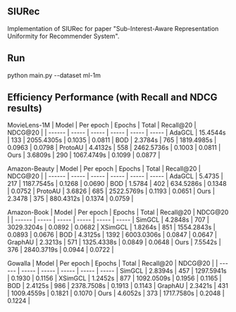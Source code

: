 ## SIURec
Implementation of SIURec for paper "Sub-Interest-Aware Representation Uniformity for Recommender System". 

## Run
python main.py --dataset ml-1m

## Efficiency Performance (with Recall and NDCG results)
MovieLens-1M
| Model | Per epoch | Epochs | Total | Recall@20 | NDCG@20 | 
| ------ | ----- | ----- | ----- | ----- | ----- |
AdaGCL  | 15.4544s | 133 | 2055.4305s | 0.1035 | 0.0811 |
BOD | 2.3784s | 765 | 1819.4985s | 0.0963 | 0.0798 | 
ProtoAU | 4.4132s | 558 | 2462.5736s | 0.1003 | 0.0811 |
Ours | 3.6809s | 290 | 1067.4749s | 0.1099 | 0.0877 | 

Amazon-Beauty
| Model | Per epoch | Epochs | Total | Recall@20 | NDCG@20 | 
| ------ | ----- | ----- | ----- | ----- | ----- |
AdaGCL | 5.4735  | 217 | 1187.7545s |  0.1268 | 0.0690 |
BOD | 1.5784  | 402 | 634.5286s | 0.1348 | 0.0752 |
ProtoAU | 3.6826  | 685 | 2522.5769s | 0.1193 | 0.0651 |
Ours | 2.3478  | 375 | 880.4312s | 0.1374 | 0.0759 |

Amazon-Book
| Model | Per epoch | Epochs | Total | Recall@20 | NDCG@20 | 
| ------ | ----- | ----- | ----- | ----- | ----- |
SimGCL | 4.2848s | 707 | 3029.3204s | 0.0892 | 0.0682 |
XSimGCL | 1.8264s | 851 | 1554.2843s | 0.0893 | 0.0676 |
BOD | 4.3125s | 1392 | 6003.0306s | 0.0847 | 0.0647 |
GraphAU | 2.3213s | 571 | 1325.4338s | 0.0849 | 0.0648 |
Ours | 7.5542s | 376 | 2840.3719s | 0.0944 | 0.0722 |

Gowalla
| Model | Per epoch | Epochs | Total | Recall@20 | NDCG@20 | 
| ------ | ----- | ----- | ----- | ----- | ----- |
SimGCL | 2.8394s | 457 | 1297.5941s | 0.1930 | 0.1156 |
XSimGCL | 1.2452s | 877 | 1092.0509s | 0.1956 | 0.1165 |
BOD | 2.4125s | 986 | 2378.7508s | 0.1913 | 0.1143 |
GraphAU | 2.3421s | 431 | 1009.4559s | 0.1821 | 0.1070 |
Ours | 4.6052s | 373 | 1717.7580s | 0.2048 | 0.1224 | 